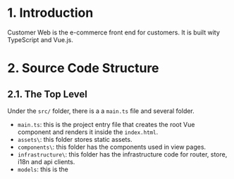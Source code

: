 # 1. Introduction
Customer Web is the e-commerce front end for customers. It is built wity TypeScript and Vue.js.

# 2. Source Code Structure
## 2.1. The Top Level
Under the `src/` folder, there is a a `main.ts` file and several folder. 

* `main.ts`: this is the project entry file that creates the root Vue component and renders it inside the `index.html`. 
* `assets\`: this folder stores static assets. 
* `components\`: this folder has the components used in view pages. 
* `infrastructure\`: this folder has the infrastructure code for router, store, i18n and api clients. 
* `models`: this is the 
